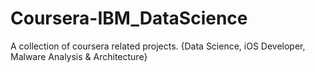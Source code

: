 # Coursera-IBM_DataScience
A collection of coursera related projects. {Data Science, iOS Developer, Malware Analysis &amp; Architecture}
